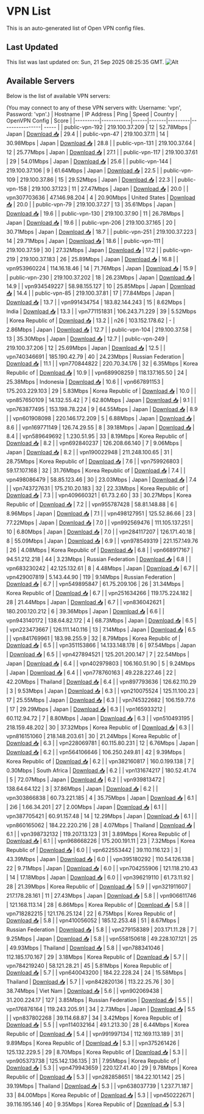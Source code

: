# VPN List

This is an auto-generated list of Open VPN config files.

## Last Updated

This list was last updated on: Sun, 21 Sep 2025 08:25:35 GMT.
![Alt](https://repobeats.axiom.co/api/embed/186b98318ef1479477931607c1ad7d823f12451f.svg "Repobeats analytics image")

## Available Servers

Below is the list of available VPN servers:

(You may connect to any of these VPN servers with: Username: 'vpn', Password: 'vpn'.)
| Hostname | IP Address | Ping | Speed | Country | OpenVPN Config | Score |
|----------|------------|------|-------|---------|----------------| ----- |
| public-vpn-192 | 219.100.37.209 | 12 | 52.78Mbps | Japan | [Download 📥](./configs/server_0_JP.ovpn) | 29.4 |
| public-vpn-47 | 219.100.37.11 | 14 | 30.98Mbps | Japan | [Download 📥](./configs/server_1_JP.ovpn) | 28.8 |
| public-vpn-131 | 219.100.37.64 | 12 | 25.77Mbps | Japan | [Download 📥](./configs/server_2_JP.ovpn) | 27.1 |
| public-vpn-117 | 219.100.37.61 | 29 | 54.01Mbps | Japan | [Download 📥](./configs/server_3_JP.ovpn) | 25.6 |
| public-vpn-144 | 219.100.37.106 | 9 | 61.64Mbps | Japan | [Download 📥](./configs/server_4_JP.ovpn) | 22.5 |
| public-vpn-109 | 219.100.37.86 | 15 | 29.52Mbps | Japan | [Download 📥](./configs/server_5_JP.ovpn) | 22.3 |
| public-vpn-158 | 219.100.37.123 | 11 | 27.47Mbps | Japan | [Download 📥](./configs/server_6_JP.ovpn) | 20.0 |
| vpn307703636 | 47.146.98.204 | 4 | 20.90Mbps | United States | [Download 📥](./configs/server_7_US.ovpn) | 20.0 |
| public-vpn-79 | 219.100.37.27 | 13 | 35.61Mbps | Japan | [Download 📥](./configs/server_8_JP.ovpn) | 19.6 |
| public-vpn-130 | 219.100.37.90 | 11 | 26.78Mbps | Japan | [Download 📥](./configs/server_9_JP.ovpn) | 19.6 |
| public-vpn-206 | 219.100.37.165 | 20 | 30.71Mbps | Japan | [Download 📥](./configs/server_10_JP.ovpn) | 18.7 |
| public-vpn-251 | 219.100.37.223 | 14 | 29.71Mbps | Japan | [Download 📥](./configs/server_11_JP.ovpn) | 18.6 |
| public-vpn-111 | 219.100.37.59 | 30 | 27.32Mbps | Japan | [Download 📥](./configs/server_12_JP.ovpn) | 17.2 |
| public-vpn-219 | 219.100.37.183 | 26 | 25.89Mbps | Japan | [Download 📥](./configs/server_13_JP.ovpn) | 16.8 |
| vpn953960224 | 114.16.18.46 | 14 | 71.76Mbps | Japan | [Download 📥](./configs/server_14_JP.ovpn) | 15.9 |
| public-vpn-230 | 219.100.37.202 | 18 | 26.23Mbps | Japan | [Download 📥](./configs/server_15_JP.ovpn) | 14.9 |
| vpn934549227 | 58.98.155.127 | 10 | 25.85Mbps | Japan | [Download 📥](./configs/server_16_JP.ovpn) | 14.4 |
| public-vpn-85 | 219.100.37.81 | 17 | 77.84Mbps | Japan | [Download 📥](./configs/server_17_JP.ovpn) | 13.7 |
| vpn991434754 | 183.82.144.243 | 15 | 8.62Mbps | India | [Download 📥](./configs/server_18_IN.ovpn) | 13.3 |
| vpn771151831 | 106.243.71.229 | 39 | 5.52Mbps | Korea Republic of | [Download 📥](./configs/server_19_KR.ovpn) | 13.2 |
| n26 | 103.152.178.62 | - | 2.86Mbps | Japan | [Download 📥](./configs/server_20_JP.ovpn) | 12.7 |
| public-vpn-104 | 219.100.37.58 | 13 | 35.30Mbps | Japan | [Download 📥](./configs/server_21_JP.ovpn) | 12.7 |
| public-vpn-249 | 219.100.37.206 | 12 | 25.69Mbps | Japan | [Download 📥](./configs/server_22_JP.ovpn) | 12.5 |
| vpn740346691 | 185.190.42.79 | 40 | 24.23Mbps | Russian Federation | [Download 📥](./configs/server_23_RU.ovpn) | 11.1 |
| vpn770844822 | 220.70.34.176 | 32 | 6.35Mbps | Korea Republic of | [Download 📥](./configs/server_24_KR.ovpn) | 10.9 |
| vpn689908259 | 118.137.165.50 | 24 | 25.38Mbps | Indonesia | [Download 📥](./configs/server_25_ID.ovpn) | 10.6 |
| vpn667891153 | 175.203.229.103 | 29 | 5.83Mbps | Korea Republic of | [Download 📥](./configs/server_26_KR.ovpn) | 10.0 |
| vpn857650109 | 14.132.55.42 | 7 | 62.80Mbps | Japan | [Download 📥](./configs/server_27_JP.ovpn) | 9.1 |
| vpn763877495 | 153.198.78.224 | 9 | 64.55Mbps | Japan | [Download 📥](./configs/server_28_JP.ovpn) | 8.9 |
| vpn601908098 | 220.146.172.209 | 5 | 6.88Mbps | Japan | [Download 📥](./configs/server_29_JP.ovpn) | 8.6 |
| vpn169771149 | 126.74.29.55 | 8 | 39.18Mbps | Japan | [Download 📥](./configs/server_30_JP.ovpn) | 8.4 |
| vpn589649692 | 1.230.51.95 | 33 | 8.19Mbps | Korea Republic of | [Download 📥](./configs/server_31_KR.ovpn) | 8.2 |
| vpn692840237 | 126.208.66.140 | 7 | 9.06Mbps | Japan | [Download 📥](./configs/server_32_JP.ovpn) | 8.2 |
| vpn190022948 | 211.248.100.65 | 31 | 28.75Mbps | Korea Republic of | [Download 📥](./configs/server_33_KR.ovpn) | 7.6 |
| vpn759926803 | 59.17.107.168 | 32 | 31.76Mbps | Korea Republic of | [Download 📥](./configs/server_34_KR.ovpn) | 7.4 |
| vpn498086479 | 58.85.123.46 | 30 | 23.03Mbps | Japan | [Download 📥](./configs/server_35_JP.ovpn) | 7.4 |
| vpn743727631 | 175.210.20.183 | 32 | 22.33Mbps | Korea Republic of | [Download 📥](./configs/server_36_KR.ovpn) | 7.3 |
| vpn409660321 | 61.73.2.60 | 33 | 30.27Mbps | Korea Republic of | [Download 📥](./configs/server_37_KR.ovpn) | 7.2 |
| vpn955787428 | 58.81.148.88 | 6 | 8.96Mbps | Japan | [Download 📥](./configs/server_38_JP.ovpn) | 7.1 |
| vpn498127951 | 125.52.86.66 | 23 | 77.22Mbps | Japan | [Download 📥](./configs/server_39_JP.ovpn) | 7.0 |
| vpn992569476 | 111.105.137.251 | 10 | 6.80Mbps | Japan | [Download 📥](./configs/server_40_JP.ovpn) | 7.0 |
| vpn284117207 | 126.171.40.18 | 8 | 55.09Mbps | Japan | [Download 📥](./configs/server_41_JP.ovpn) | 6.9 |
| vpn978549319 | 221.157.149.76 | 26 | 4.08Mbps | Korea Republic of | [Download 📥](./configs/server_42_KR.ovpn) | 6.8 |
| vpn668917167 | 94.51.212.218 | 44 | 3.23Mbps | Russian Federation | [Download 📥](./configs/server_43_RU.ovpn) | 6.8 |
| vpn683230242 | 42.125.132.61 | 8 | 4.48Mbps | Japan | [Download 📥](./configs/server_44_JP.ovpn) | 6.7 |
| vpn429007819 | 5.143.44.90 | 119 | 9.14Mbps | Russian Federation | [Download 📥](./configs/server_45_RU.ovpn) | 6.7 |
| vpn549895847 | 61.75.209.106 | 26 | 31.34Mbps | Korea Republic of | [Download 📥](./configs/server_46_KR.ovpn) | 6.7 |
| vpn251634266 | 119.175.224.182 | 28 | 21.44Mbps | Japan | [Download 📥](./configs/server_47_JP.ovpn) | 6.7 |
| vpn836042621 | 180.200.120.212 | 6 | 39.36Mbps | Japan | [Download 📥](./configs/server_48_JP.ovpn) | 6.6 |
| vpn943140172 | 138.64.82.172 | 4 | 68.73Mbps | Japan | [Download 📥](./configs/server_49_JP.ovpn) | 6.5 |
| vpn223473667 | 126.111.140.116 | 13 | 7.14Mbps | Japan | [Download 📥](./configs/server_50_JP.ovpn) | 6.5 |
| vpn841769961 | 183.98.255.9 | 32 | 8.79Mbps | Korea Republic of | [Download 📥](./configs/server_51_KR.ovpn) | 6.5 |
| vpn351153866 | 14.133.148.178 | 6 | 97.54Mbps | Japan | [Download 📥](./configs/server_52_JP.ovpn) | 6.5 |
| vpn427894521 | 125.201.200.147 | 7 | 22.54Mbps | Japan | [Download 📥](./configs/server_53_JP.ovpn) | 6.4 |
| vpn402979803 | 106.160.51.90 | 5 | 9.24Mbps | Japan | [Download 📥](./configs/server_54_JP.ovpn) | 6.4 |
| vpn778760163 | 49.228.227.46 | 22 | 42.20Mbps | Thailand | [Download 📥](./configs/server_55_TH.ovpn) | 6.4 |
| vpn897793636 | 126.62.110.29 | 3 | 9.53Mbps | Japan | [Download 📥](./configs/server_56_JP.ovpn) | 6.3 |
| vpn210075524 | 125.11.100.23 | 17 | 25.55Mbps | Japan | [Download 📥](./configs/server_57_JP.ovpn) | 6.3 |
| vpn745322682 | 106.159.77.6 | 17 | 29.29Mbps | Japan | [Download 📥](./configs/server_58_JP.ovpn) | 6.3 |
| vpn165933212 | 60.112.94.72 | 7 | 8.80Mbps | Japan | [Download 📥](./configs/server_59_JP.ovpn) | 6.3 |
| vpn510493195 | 218.159.48.202 | 30 | 37.32Mbps | Korea Republic of | [Download 📥](./configs/server_60_KR.ovpn) | 6.3 |
| vpn816151060 | 218.148.203.61 | 30 | 21.24Mbps | Korea Republic of | [Download 📥](./configs/server_61_KR.ovpn) | 6.3 |
| vpn228069781 | 60.115.80.231 | 12 | 6.76Mbps | Japan | [Download 📥](./configs/server_62_JP.ovpn) | 6.2 |
| vpn564106646 | 106.250.249.81 | 42 | 9.39Mbps | Korea Republic of | [Download 📥](./configs/server_63_KR.ovpn) | 6.2 |
| vpn382160817 | 160.0.199.138 | 7 | 0.30Mbps | South Africa | [Download 📥](./configs/server_64_ZA.ovpn) | 6.2 |
| vpn131674217 | 180.52.41.74 | 5 | 72.07Mbps | Japan | [Download 📥](./configs/server_65_JP.ovpn) | 6.2 |
| vpn939813472 | 138.64.64.122 | 3 | 37.86Mbps | Japan | [Download 📥](./configs/server_66_JP.ovpn) | 6.2 |
| vpn303866838 | 60.73.221.185 | 4 | 35.75Mbps | Japan | [Download 📥](./configs/server_67_JP.ovpn) | 6.1 |
| 2i6 | 1.66.34.201 | 27 | 2.00Mbps | Japan | [Download 📥](./configs/server_68_JP.ovpn) | 6.1 |
| vpn387705421 | 60.91.157.48 | 14 | 12.29Mbps | Japan | [Download 📥](./configs/server_69_JP.ovpn) | 6.1 |
| vpn860165062 | 184.22.220.216 | 28 | 4.07Mbps | Thailand | [Download 📥](./configs/server_70_TH.ovpn) | 6.1 |
| vpn398732132 | 119.207.13.123 | 31 | 3.89Mbps | Korea Republic of | [Download 📥](./configs/server_71_KR.ovpn) | 6.1 |
| vpn968668226 | 175.200.191.11 | 23 | 7.32Mbps | Korea Republic of | [Download 📥](./configs/server_72_KR.ovpn) | 6.0 |
| vpn622553442 | 39.110.116.123 | 3 | 43.39Mbps | Japan | [Download 📥](./configs/server_73_JP.ovpn) | 6.0 |
| vpn395180292 | 110.54.126.138 | 22 | 9.71Mbps | Japan | [Download 📥](./configs/server_74_JP.ovpn) | 6.0 |
| vpn704255906 | 121.118.210.43 | 14 | 17.18Mbps | Japan | [Download 📥](./configs/server_75_JP.ovpn) | 6.0 |
| vpn396219110 | 61.73.11.92 | 28 | 21.39Mbps | Korea Republic of | [Download 📥](./configs/server_76_KR.ovpn) | 5.9 |
| vpn321911607 | 217.178.28.161 | 11 | 27.43Mbps | Japan | [Download 📥](./configs/server_77_JP.ovpn) | 5.8 |
| vpn906611746 | 121.168.113.14 | 28 | 6.86Mbps | Korea Republic of | [Download 📥](./configs/server_78_KR.ovpn) | 5.8 |
| vpn718282215 | 121.176.25.124 | 22 | 6.75Mbps | Korea Republic of | [Download 📥](./configs/server_79_KR.ovpn) | 5.8 |
| vpn410056052 | 185.12.253.48 | 51 | 8.67Mbps | Russian Federation | [Download 📥](./configs/server_80_RU.ovpn) | 5.8 |
| vpn279158389 | 203.171.11.28 | 7 | 9.25Mbps | Japan | [Download 📥](./configs/server_81_JP.ovpn) | 5.8 |
| vpn558150618 | 49.228.107.121 | 25 | 49.93Mbps | Thailand | [Download 📥](./configs/server_82_TH.ovpn) | 5.8 |
| vpn788341046 | 112.185.170.167 | 29 | 3.18Mbps | Korea Republic of | [Download 📥](./configs/server_83_KR.ovpn) | 5.7 |
| vpn784219240 | 58.121.28.21 | 45 | 5.81Mbps | Korea Republic of | [Download 📥](./configs/server_84_KR.ovpn) | 5.7 |
| vpn640043200 | 184.22.228.24 | 24 | 15.58Mbps | Thailand | [Download 📥](./configs/server_85_TH.ovpn) | 5.7 |
| vpn842820136 | 113.22.25.76 | 30 | 38.74Mbps | Viet Nam | [Download 📥](./configs/server_86_VN.ovpn) | 5.6 |
| vpn902069438 | 31.200.224.17 | 127 | 3.85Mbps | Russian Federation | [Download 📥](./configs/server_87_RU.ovpn) | 5.5 |
| vpn176876164 | 119.243.205.91 | 34 | 2.73Mbps | Japan | [Download 📥](./configs/server_88_JP.ovpn) | 5.5 |
| vpn837802268 | 39.114.68.87 | 34 | 3.42Mbps | Korea Republic of | [Download 📥](./configs/server_89_KR.ovpn) | 5.5 |
| vpn114032164 | 49.1.213.30 | 28 | 6.44Mbps | Korea Republic of | [Download 📥](./configs/server_90_KR.ovpn) | 5.4 |
| vpn991997134 | 112.169.113.189 | 31 | 9.89Mbps | Korea Republic of | [Download 📥](./configs/server_91_KR.ovpn) | 5.3 |
| vpn375261426 | 125.132.229.5 | 29 | 8.70Mbps | Korea Republic of | [Download 📥](./configs/server_92_KR.ovpn) | 5.3 |
| vpn905373738 | 125.142.136.135 | 31 | 7.95Mbps | Korea Republic of | [Download 📥](./configs/server_93_KR.ovpn) | 5.3 |
| vpn479943659 | 220.127.41.40 | 29 | 9.78Mbps | Korea Republic of | [Download 📥](./configs/server_94_KR.ovpn) | 5.3 |
| vpn282858651 | 184.22.101.142 | 25 | 39.19Mbps | Thailand | [Download 📥](./configs/server_95_TH.ovpn) | 5.3 |
| vpn638037739 | 1.237.71.187 | 33 | 84.00Mbps | Korea Republic of | [Download 📥](./configs/server_96_KR.ovpn) | 5.3 |
| vpn450222671 | 39.116.195.146 | 40 | 9.35Mbps | Korea Republic of | [Download 📥](./configs/server_97_KR.ovpn) | 5.3 |
